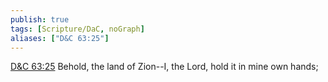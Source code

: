 ```yaml
---
publish: true
tags: [Scripture/DaC, noGraph]
aliases: ["D&C 63:25"]
---
```

[D&C 63:25](https://churchofjesuschrist.org/study/scriptures/dc-testament/dc/63?lang=eng&id=p25#p25) Behold, the land of Zion--I, the Lord, hold it in mine own hands;
